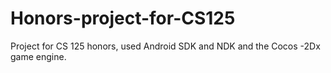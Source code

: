 # Honors-project-for-CS125
Project for CS 125 honors, used Android SDK and NDK and the Cocos -2Dx game engine.
